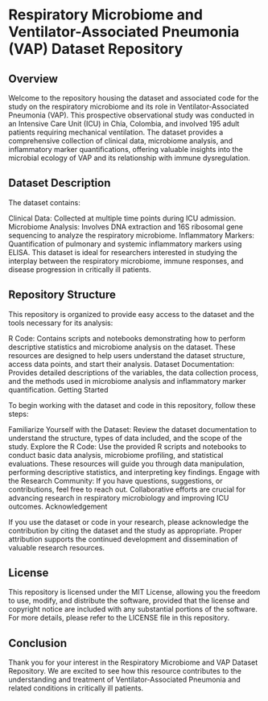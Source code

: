 # Respiratory Microbiome and Ventilator-Associated Pneumonia (VAP) Dataset Repository

## Overview

Welcome to the repository housing the dataset and associated code for the study on the respiratory microbiome and its role in Ventilator-Associated Pneumonia (VAP). This prospective observational study was conducted in an Intensive Care Unit (ICU) in Chía, Colombia, and involved 195 adult patients requiring mechanical ventilation. The dataset provides a comprehensive collection of clinical data, microbiome analysis, and inflammatory marker quantifications, offering valuable insights into the microbial ecology of VAP and its relationship with immune dysregulation.

## Dataset Description

The dataset contains:

Clinical Data: Collected at multiple time points during ICU admission.
Microbiome Analysis: Involves DNA extraction and 16S ribosomal gene sequencing to analyze the respiratory microbiome.
Inflammatory Markers: Quantification of pulmonary and systemic inflammatory markers using ELISA.
This dataset is ideal for researchers interested in studying the interplay between the respiratory microbiome, immune responses, and disease progression in critically ill patients.

## Repository Structure

This repository is organized to provide easy access to the dataset and the tools necessary for its analysis:

R Code: Contains scripts and notebooks demonstrating how to perform descriptive statistics and microbiome analysis on the dataset. These resources are designed to help users understand the dataset structure, access data points, and start their analysis.
Dataset Documentation: Provides detailed descriptions of the variables, the data collection process, and the methods used in microbiome analysis and inflammatory marker quantification.
Getting Started

To begin working with the dataset and code in this repository, follow these steps:

Familiarize Yourself with the Dataset:
Review the dataset documentation to understand the structure, types of data included, and the scope of the study.
Explore the R Code:
Use the provided R scripts and notebooks to conduct basic data analysis, microbiome profiling, and statistical evaluations. These resources will guide you through data manipulation, performing descriptive statistics, and interpreting key findings.
Engage with the Research Community:
If you have questions, suggestions, or contributions, feel free to reach out. Collaborative efforts are crucial for advancing research in respiratory microbiology and improving ICU outcomes.
Acknowledgement

If you use the dataset or code in your research, please acknowledge the contribution by citing the dataset and the study as appropriate. Proper attribution supports the continued development and dissemination of valuable research resources.

## License

This repository is licensed under the MIT License, allowing you the freedom to use, modify, and distribute the software, provided that the license and copyright notice are included with any substantial portions of the software. For more details, please refer to the LICENSE file in this repository.

## Conclusion

Thank you for your interest in the Respiratory Microbiome and VAP Dataset Repository. We are excited to see how this resource contributes to the understanding and treatment of Ventilator-Associated Pneumonia and related conditions in critically ill patients.
